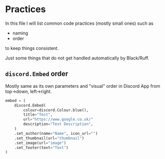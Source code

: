 # Practices

In this file I will list common code practices (mostly small ones) such as

* naming
* order

to keep things consistent.

Just some things that do not get handled automatically by Black/Ruff.

## `discord.Embed` order

Mostly same as its own parameters and "visual" order in Discord App from top->down, left->right.

```py
embed = (
    discord.Embed(
        colour=discord.Colour.blue(),
        title="Test",
        url="https://www.google.co.uk/"
        description="Test Description",
    )
    .set_author(name="Name", icon_url="")
    .set_thumbnail(url="thumbnail")
    .set_image(url="image")
    .set_footer(text="Text")
)
```
